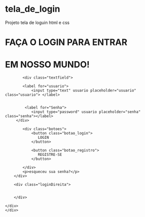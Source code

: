 # tela_de_login
Projeto tela de loguin html e css 

<!DOCTYPE html>
<html lang="en">
<head>
    <meta charset="UTF-8">
    <meta name="viewport" content="width=device-width, initial-scale=1.0">
    <link rel="stylesheet" href="login.css">
    <title>Document</title>
</head>
<body> 
    <div class="login_mae"> 
        <div class="caixaDeLogin">
            <h1 class="facaOLogin"> FAÇA O LOGIN PARA ENTRAR</h1>
            <h1 class="facaOLogin"> EM NOSSO MUNDO!</h1>

            <div class="textfield">

            <label for="usuario">   
                <input type="text" usuario placeholder="usuario" class="usuario"> </label>
           
           
             <label for="Senha"> 
                <input type="password" usuario placeholder="senha" class="senha"></label>
         </div>
          
            <div class="botoes">  
                <button class="botao_login">
                   LOGIN 
                </button>
               
                <button class="botao_registro"> 
                   REGISTRE-SE
                </button>
                
            </div> 
            <p>esqueceu sua senha?</p>
        </div>
        
        <div class="loginDireita">
            

        </div>

    </div>
    </div>
    
</body>
</html>
